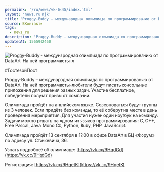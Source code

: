 ```yaml
---
permalink: '/ru/news/vk-6445/index.html'
layout: 'news.ru.njk'
title: 'Proggy-Buddy – международная олимпиада по программированию от DataArt.'
source: ВКонтакте
tags:
  - news_ru
description: 'Proggy-Buddy – международная олимпиада по программированию от DataArt'
updatedAt: 1565942460
---
```

![Proggy-Buddy – международная олимпиада по программированию от DataArt. На ней программисты-л](https://sun9-59.userapi.com/impf/c850232/v850232410/1c0bdf/yR0L53IiMK8.jpg?size=1280x854&quality=96&sign=f0f31cc5a1a61c9de92bfcd5dbe3a419&c_uniq_tag=VGJJ5aUPdBABrlGbF9czHglwjIKtldAlOS7jS1DlDAA&type=album)

#ГостевойПост

Proggy-Buddy – международная олимпиада по программированию от DataArt. На ней программисты-любители будут писать консольные приложения для решения разных задач. Участие бесплатное, победители получат призы от компании.

Олимпиада пройдёт на английском языке. Соревноваться будут группы из 3 человек. Если придёте без команды, то её соберут на месте в день проведения мероприятия. Для участия нужен один ноутбук на команду. Задачи можно решать на одном из языков программирования: C, C++, Free Pascal, Java, Mono C#, Python, Ruby, PHP, JavaScript.

Олимпиада пройдёт 13 сентября в 17:00 в офисе DataArt в БЦ «Форум» по адресу ул. Станкевича, 36.

Узнать подробнеё об олимпиаде: [https://vk.cc/9HqdGd](https://vk.cc/9HqdGd)

Регистрация: [https://vk.cc/9HqetK](https://vk.cc/9HqetK)
